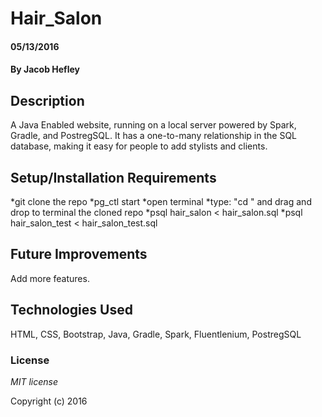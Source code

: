 # Hair_Salon

#### 05/13/2016

#### By Jacob Hefley

## Description

A Java Enabled website, running on a local server powered by Spark, Gradle, and PostregSQL. It has a one-to-many relationship in the SQL database, making it easy for people to add stylists and clients.


## Setup/Installation Requirements

*git clone the repo
*pg_ctl start
*open terminal
*type: "cd " and drag and drop to terminal the cloned repo
*psql hair_salon < hair_salon.sql
*psql hair_salon_test < hair_salon_test.sql


## Future Improvements

Add more features.

## Technologies Used

HTML, CSS, Bootstrap, Java, Gradle, Spark, Fluentlenium, PostregSQL

### License

*MIT license*

Copyright (c) 2016
